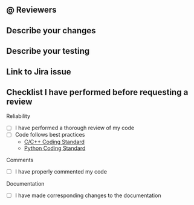 ## @ Reviewers

## Describe your changes

## Describe your testing

## Link to Jira issue

## Checklist I have performed before requesting a review
Reliability
- [ ] I have performed a thorough review of my code
- [ ] Code follows best practices 
  - [C/C++ Coding Standard](https://google.github.io/styleguide/cppguide.html)
  - [Python Coding Standard](https://google.github.io/styleguide/pyguide.html)

Comments
- [ ] I have properly commented my code

Documentation
- [ ] I have made corresponding changes to the documentation
